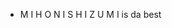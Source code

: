 
- M I H O    N I S H I Z U M I is da best

<!---
friederikefuuto/friederikefuuto is a ✨ special ✨ repository because its `README.md` (this file) appears on your GitHub profile.
You can click the Preview link to take a look at your changes.
--->

